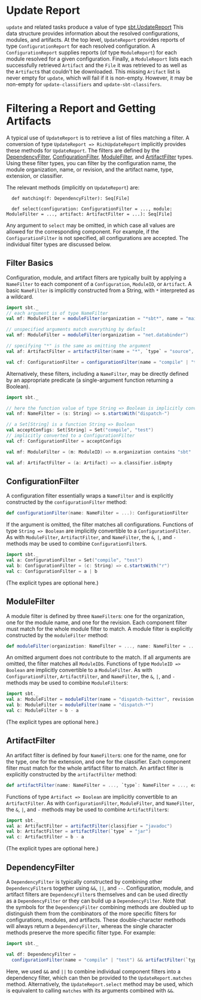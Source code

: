 [sbt.UpdateReport]: http://harrah.github.com/xsbt/latest/api/sbt/UpdateReport.html
[DependencyFilter]: http://harrah.github.com/xsbt/latest/api/sbt/DependencyFilter.html
[ConfigurationFilter]: http://harrah.github.com/xsbt/latest/api/sbt/ConfigurationFilter.html
[ModuleFilter]: http://harrah.github.com/xsbt/latest/api/sbt/ModuleFilter.html
[ArtifactFilter]: http://harrah.github.com/xsbt/latest/api/sbt/ArtifactFilter.html

# Update Report

`update` and related tasks produce a value of type [sbt.UpdateReport]
This data structure provides information about the resolved configurations, modules, and artifacts.
At the top level, `UpdateReport` provides reports of type `ConfigurationReport` for each resolved configuration.
A `ConfigurationReport` supplies reports (of type `ModuleReport`) for each module resolved for a given configuration.
Finally, a `ModuleReport` lists each successfully retrieved `Artifact` and the `File` it was retrieved to as well as the `Artifact`s that couldn't be downloaded.
This missing `Arifact` list is never empty for `update`, which will fail if it is non-empty.
However, it may be non-empty for `update-classifiers` and `update-sbt-classifers`.

# Filtering a Report and Getting Artifacts

A typical use of `UpdateReport` is to retrieve a list of files matching a filter.
A conversion of type `UpdateReport => RichUpdateReport` implicitly provides these methods for `UpdateReport`.
The filters are defined by the [DependencyFilter], [ConfigurationFilter], [ModuleFilter], and [ArtifactFilter] types.
Using these filter types, you can filter by the configuration name, the module organization, name, or revision, and the artifact name, type, extension, or classifier.

The relevant methods (implicitly on `UpdateReport`) are:
```
  def matching(f: DependencyFilter): Seq[File]

  def select(configuration: ConfigurationFilter = ..., module: ModuleFilter = ..., artifact: ArtifactFilter = ...): Seq[File]
```

Any argument to `select` may be omitted, in which case all values are allowed for the corresponding component.
For example, if the `ConfigurationFilter` is not specified, all configurations are accepted.
The individual filter types are discussed below.

## Filter Basics

Configuration, module, and artifact filters are typically built by applying a `NameFilter` to each component of a `Configuration`, `ModuleID`, or `Artifact`.
A basic `NameFilter` is implicitly constructed from a String, with `*` interpreted as a wildcard.

```scala
import sbt._
// each argument is of type NameFilter
val mf: ModuleFilter = moduleFilter(organization = "*sbt*", name = "main" | "actions", revision = "1.*" - "1.0")

// unspecified arguments match everything by default
val mf: ModuleFilter = moduleFilter(organization = "net.databinder")

// specifying "*" is the same as omitting the argument
val af: ArtifactFilter = artifactFilter(name = "*", `type` = "source", extension = "jar", classifier = "sources")

val cf: ConfigurationFilter = configurationFilter(name = "compile" | "test")
```

Alternatively, these filters, including a `NameFilter`, may be directly defined by an appropriate predicate (a single-argument function returning a Boolean).
```scala
import sbt._

// here the function value of type String => Boolean is implicitly converted to a NameFilter
val nf: NameFilter = (s: String) => s.startsWith("dispatch-")

// a Set[String] is a function String => Boolean
val acceptConfigs: Set[String] = Set("compile", "test")
// implicitly converted to a ConfigurationFilter
val cf: ConfigurationFilter = acceptConfigs

val mf: ModuleFilter = (m: ModuleID) => m.organization contains "sbt"

val af: ArtifactFilter = (a: Artifact) => a.classifier.isEmpty
```

## ConfigurationFilter

A configuration filter essentially wraps a `NameFilter` and is explicitly constructed by the `configurationFilter` method:

```scala
def configurationFilter(name: NameFilter = ...): ConfigurationFilter
```

If the argument is omitted, the filter matches all configurations.
Functions of type `String => Boolean` are implicitly convertible to a `ConfigurationFilter`.
As with `ModuleFilter`, `ArtifactFilter`, and `NameFilter`, the `&`, `|`, and `-` methods may be used to combine `ConfigurationFilter`s.

```scala
import sbt._
val a: ConfigurationFilter = Set("compile", "test")
val b: ConfigurationFilter = (c: String) => c.startsWith("r")
val c: ConfigurationFilter = a | b
```

(The explicit types are optional here.)

## ModuleFilter

A module filter is defined by three `NameFilter`s: one for the organization, one for the module name, and one for the revision.
Each component filter must match for the whole module filter to match.
A module filter is explicitly constructed by the `moduleFilter` method:

```scala
def moduleFilter(organization: NameFilter = ..., name: NameFilter = ..., revision: NameFilter = ...): ModuleFilter
```

An omitted argument does not contribute to the match.  If all arguments are omitted, the filter matches all `ModuleID`s.
Functions of type `ModuleID => Boolean` are implicitly convertible to a `ModuleFilter`.
As with `ConfigurationFilter`, `ArtifactFilter`, and `NameFilter`, the `&`, `|`, and `-` methods may be used to combine `ModuleFilter`s:

```scala
import sbt._
val a: ModuleFilter = moduleFilter(name = "dispatch-twitter", revision = "0.7.8")
val b: ModuleFilter = moduleFilter(name = "dispatch-*")
val c: ModuleFilter = b - a
```

(The explicit types are optional here.)

## ArtifactFilter

An artifact filter is defined by four `NameFilter`s: one for the name, one for the type, one for the extension, and one for the classifier.
Each component filter must match for the whole artifact filter to match.
An artifact filter is explicitly constructed by the `artifactFilter` method:

```scala
def artifactFilter(name: NameFilter = ..., `type`: NameFilter = ..., extension: NameFilter = ..., classifier: NameFilter = ...): ArtifactFilter
```

Functions of type `Artifact => Boolean` are implicitly convertible to an `ArtifactFilter`.
As with `ConfigurationFilter`, `ModuleFilter`, and `NameFilter`, the `&`, `|`, and `-` methods may be used to combine `ArtifactFilter`s:

```scala
import sbt._
val a: ArtifactFilter = artifactFilter(classifier = "javadoc")
val b: ArtifactFilter = artifactFilter(`type` = "jar")
val c: ArtifactFilter = b - a
```

(The explicit types are optional here.)

## DependencyFilter

A `DependencyFilter` is typically constructed by combining other `DependencyFilter`s together using `&&`, `||`, and `--`.
Configuration, module, and artifact filters are `DependencyFilter`s themselves and can be used directly as a `DependencyFilter` or they can build up a `DependencyFilter`.
Note that the symbols for the `DependencyFilter` combining methods are doubled up to distinguish them from the combinators of the more specific filters for configurations, modules, and artifacts.
These double-character methods will always return a `DependencyFilter`, whereas the single character methods preserve the more specific filter type.
For example:
```scala
import sbt._

val df: DependencyFilter =
  configurationFilter(name = "compile" | "test") && artifactFilter(`type` = "jar") || moduleFilter(name = "dispatch-*")
```

Here, we used `&&` and `||` to combine individual component filters into a dependency filter, which can then be provided to the `UpdateReport.matches` method.  Alternatively, the `UpdateReport.select` method may be used, which is equivalent to calling `matches` with its arguments combined with `&&`.